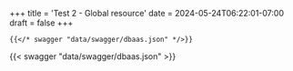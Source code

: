 +++
title = 'Test 2 - Global resource'
date = 2024-05-24T06:22:01-07:00
draft = false
+++

```text
{{</* swagger "data/swagger/dbaas.json" */>}}
```

{{< swagger "data/swagger/dbaas.json" >}}
